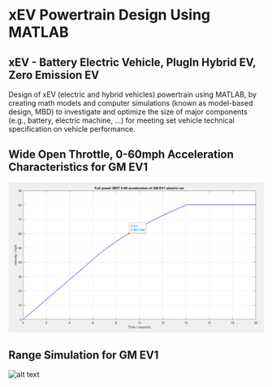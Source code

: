 # xEV Powertrain Design Using MATLAB

## xEV - Battery Electric Vehicle, PlugIn Hybrid EV, Zero Emission EV

Design of xEV (electric and hybrid vehicles) powertrain using MATLAB, by creating math models and computer simulations (known as model-based design, MBD) to investigate and optimize the size of major components (e.g., battery, electric machine, …) for meeting set vehicle technical specification on vehicle performance.

## Wide Open Throttle, 0-60mph Acceleration Characteristics for GM EV1

![alt text](WOT_Acc_Curve.PNG)  

## Range Simulation for GM EV1

![alt text]()  
